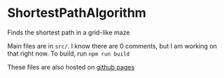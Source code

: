 # ShortestPathAlgorithm
Finds the shortest path in a grid-like maze

Main files are in `src/`. I know there are 0 comments, but I am working on that right now.
To build, run `npm run build`

These files are also hosted on [github pages](https://martingithuber.github.io/ShortestPathAlgorithm/)
